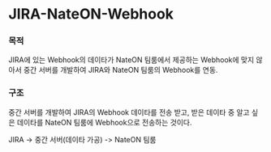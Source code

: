 # JIRA-NateON-Webhook

### 목적
JIRA에 있는 Webhook의 데이타가 NateON 팀룸에서 제공하는 Webhook에 맞지 않아서 중간 서버를 개발하여 JIRA와 NateON 팀룸의 Webhook를 연동.

### 구조
중간 서버를 개발하여 JIRA의 Webhook 데이타를 전송 받고, 받은 데이타 중 알고 싶은 데이타를 NateON 팀룸에 Webhook으로 전송하는 것이다.

JIRA -> 중간 서버(데이타 가공) -> NateON 팀룸

